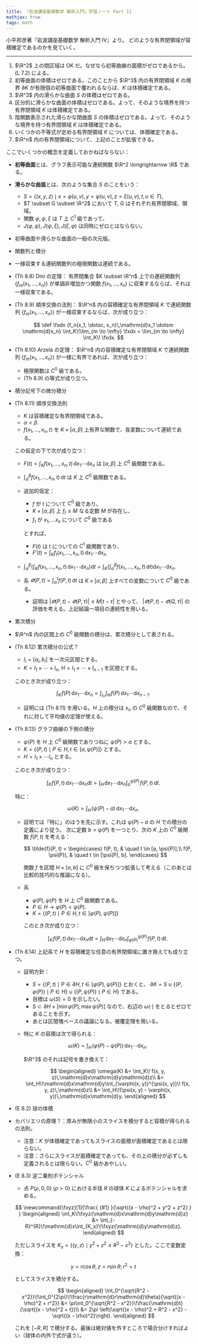 ```yaml
---
title: 『岩波講座基礎数学 解析入門』学習ノート Part 11
mathjax: true
tags: math
---
```


小平邦彦著『岩波講座基礎数学 解析入門 IV』より。
どのような有界閉領域が容積確定であるのかを見ていく。

----

1. $\R^2$ 上の閉区域は OK だ。なぜなら初等曲線の面積がゼロであるから。(L 7.2) による。
2. 初等曲面の体積はゼロである。このことから $\R^3$ 内の有界閉領域 $K$ の境界
   $\partial K$ が有限個の初等曲面で覆われるならば、$K$ は体積確定である。
3. $\R^3$ 内の滑らかな曲面 $S$ の体積はゼロである。
4. 区分的に滑らかな曲面の体積はゼロである。よって、そのような境界を持つ有界閉領域 $K$ は体積確定である。
5. 陰関数表示された滑らかな閉曲面 $S$ の体積はゼロである。よって、そのような境界を持つ有界閉領域 $K$ は体積確定である。
6. いくつかの不等式が定める有界閉領域 $K$ については、体積確定である。
7. $\R^n$ 内の有界閉領域について、上記のことが拡張できる。

ここでいくつかの概念を定義しておかねばならない：

* **初等曲面**とは、グラフ表示可能な連続関数 $\R^2 \longrightarrow \R$ である。
* **滑らかな曲面**とは、次のような集合 $S$ のことをいう：
  * $S = \lbrace (x, y, z) \mid x = \varphi(u, v), y = \psi(u, v), z = \xi(u, v), t, u \in T\rbrace,$
  * $T \subset G \subset \R^2$ において $T$, $G$ はそれぞれ有界閉領域、領域。
  * 関数 $\varphi, \psi, \xi$ は $T$ 上 $C^1$ 級であって、
  * $J(\varphi, \psi), J(\psi, \xi), J(\xi, \varphi)$ は同時にゼロとはならない。
* 初等曲面や滑らかな曲面の一般の次元版。
* 関数列と積分
* 一様収束する連続関数列の極限関数は連続である。
* (Th 8.8) Dini の定理：
  有界閉集合 $K \subset \R^n$ 上での連続関数列 $\lbrace f_m(x_1, \dotsc, x_n)\rbrace$ が単調非増加かつ関数
  $f(x_1, \dotsc, x_n)$ に収束するならば、それは一様収束である。
* (Th 8.9) 順序交換の法則：
  $\R^n$ 内の容積確定な有界閉領域 $K$ で連続関数列 $\lbrace f_m(x_1, \dotsc, x_n)\rbrace$
  が一様収束するならば、次が成り立つ：

  $$
  \def \fxdx {f_n(x_1, \dotsc, x_n)\,\mathrm{d}x_1 \dotsm \mathrm{d}x_n}
  \int_K\!\lim_{m \to \infty} \fxdx
  = \lim_{m \to \infty} \int_K\! \fxdx.
  $$

* (Th 8.10) Arzelà の定理：
  $\R^n$ 内の容積確定な有界閉領域 $K$ で連続関数列 $\lbrace f_m(x_1, \dotsc, x_n)\rbrace$
  が一様に有界であれば、次が成り立つ：
  * 極限関数は $C^0$ 級である。
  * (Th 8.9) の等式が成り立つ。
* 積分記号下の微分積分
* (Th 8.11) 順序交換法則
  * $K$ は容積確定な有界閉領域である。
  * $\alpha < \beta.$
  * $f(x_1, \dotsc, x_n, t)$ を $K \times {[\alpha, \beta]}$ 上有界な関数で、各変数について連続である。

  この仮定の下で次が成り立つ：
  * $\displaystyle F(t) = \int_Kf(x_1, \dotsc, x_n, t)\,\mathrm{d}x_1 \dotsm \mathrm{d}x_n$ は $[\alpha, \beta]$ 上 $C^0$ 級関数である。
  * $\displaystyle \int_\alpha^\beta f(x_1, \dotsc, x_n, t)\,\mathrm{d}t$ は $K$ 上 $C^0$ 級関数である。
  * 追加的仮定：
    * $f$ が $t$ について $C^0$ 級であり、
    * $K \times {[\alpha, \beta]}$ 上 $f_t \le M$ なる定数 $M$ が存在し、
    * $f_t$ が $x_1, \dotsc x_n$ について $C^0$ 級である

    とすれば、
    * $F(t)$ は $t$ についての $C^1$ 級関数であり、
    * $\displaystyle F'(t) = \int_K f_t(x_1, \dotsc, x_n, t)\,\mathrm{d}x_1 \dotsm \mathrm{d}x_n$
  * $\displaystyle \int_\alpha^\beta\left(\int_Kf(x_1, \dotsc, x_n, t)\,\mathrm{d}x_1 \dotsm \mathrm{d}x_n \right)\mathrm{d}t = \int_K\left(\int_\alpha^\beta f(x_1, \dotsc, x_n, t)\,\mathrm{d}t\right)\mathrm{d}x_1 \dotsm \mathrm{d}x_n.$
  * 系 $\displaystyle \varPhi(P, t) = \int_\alpha^t f(P, t)\,\mathrm{d}t$ は $K \times [\alpha, \beta]$ 上すべての変数について $C^0$ 級である。
    * 証明は $\lvert \varPhi(P, t) - \varPhi(P, \tau)\rvert \le M\lvert t - \tau\rvert$ とやって、
      $\lvert \varPhi(P, t) - \varPhi(Q, \tau)\rvert$ の評価を考える。上記結論一項目の連続性を用いる。
* 累次積分
* $\R^n$ 内の区間上の $C^0$ 級関数の積分は、累次積分として表される。
* (Th 8.12) 累次積分の公式？
  * $I_i = [a_i, b_i]$ を一次元区間とする。
  * $K = I_1 \times \dotsb \times I_n$, $H = I_1 \times \dotsb \times I_{n - 1}$ を区間とする。

  このとき次が成り立つ：

  $$
  \int_K\!f(P)\,\mathrm{d}x_1 \dotsm \mathrm{d}x_n = \int_{I_n}\!\int_{H}\!f(P)\,\mathrm{d}x_1 \dotsm \mathrm{d}x_{n - 1}.
  $$

  * 証明には (Th 8.11) を用いる。$H$ 上の積分は $x_n$ の $C^0$ 級関数なので、それに対して平均値の定理が使える。
* (Th 8.13) グラフ曲線の下側の積分
  * $\psi(P)$ を $H$ 上 $C^0$ 級関数でありつねに $\psi(P) > a$ とする。
  * $K = \lbrace (P, t) \mid P \in H, t \in [a, \psi(P)]\rbrace$ とする。
  * $H = I_1 \times \dotsm I_n$ とする。

  このとき次が成り立つ：

  $$
  \int_K\!f(P, t)\,\mathrm{d}x_1 \dotsm \mathrm{d}x_n \mathrm{d}t = \int_H\!\mathrm{d}x_1 \dotsm \mathrm{d}x_n \int_a^{\psi(P)}\!f(P, t)\,\mathrm{d}t.
  $$

  特に：

  $$
  \omega(K) = \int_H\!(\psi(P) - a)\,\mathrm{d}x_1 \dotsm \mathrm{d}x_n.
  $$

  * 証明では「特に」のほうを先に示す。これは $\psi(P) - a$ の $H$ での積分の定義により従う。
    次に定数 $b > \psi(P)$ を一つとり、次の $K$ 上の $C^0$ 級関数 $\tilde{f}(P, t)$ を考える：

    $$
    \tilde{f}(P, t) = \begin{cases}
    f(P, t), & \quad t \in [a, \psi(P)],\\
    f(P, \psi(P)), & \quad t \in [\psi(P), b].
    \end{cases}
    $$

    関数 $f$ を区間 $H \times [a, b]$ に $C^0$ 級を保ちつつ拡張して考える（このあとは比較的技巧的な推論になる）。
  * 系
    * $\varphi(P), \psi(P)$ を $H$ 上 $C^0$ 級関数である。
    * $P \in H \rightarrow \varphi(P) < \psi(P).$
    * $K = \lbrace (P, t) \mid P \in H, t \in [\varphi(P), \psi(P)]\rbrace$

    このとき次が成り立つ：

    $$
    \int_K\!f(P, t)\,\mathrm{d}x_1 \dotsm \mathrm{d}x_n \mathrm{d}t = \int_H\!\mathrm{d}x_1 \dotsm \mathrm{d}x_n \int_{\varphi(P)}^{\psi(P)}\!f(P, t)\,\mathrm{d}t.
    $$

* (Th 8.14) 上記系で $H$ を容積確定な任意の有界閉領域に置き換えても成り立つ。
  * 証明方針：
    * $S = \lbrace (P, t) \mid P \in \partial{H}, t \in [\varphi(P), \psi(P)]\rbrace$ とおくと、
      $\partial{K} = S \cup \lbrace (P, \varphi(P)) \mid P \in H\rbrace \cup \lbrace (P, \psi(P)) \mid P \in H\rbrace$ である。
    * 目標は $\omega(S) = 0$ を示したい。
    * $S \subset \partial{H} \times [\min{\varphi(P)}, \max{\psi(P)}]$ なので、右辺の $\omega(\cdot)$ をとるとゼロであることを示す。
    * あとは区間塊ベースの議論になる。被覆定理を用いる。

  * 特に $K$ の容積は次で得られる：

    $$
    \omega(K) = \int_H\!(\varphi(P) - \psi(P))\,\mathrm{d}x_1 \dotsm \mathrm{d}x_n.
    $$

    $\R^3$ のそれは記号を書き換えて：

    $$
    \begin{aligned}
    \omega(K) &= \int_K\! f(x, y, z)\,\mathrm{d}x\mathrm{d}y\mathrm{d}z\\
    &= \int_H\!\mathrm{d}x\mathrm{d}y\int_{\varphi(x, y)}^{\psi(x, y)}\! f(x, y, z)\,\mathrm{d}z\\
    &= \int_H\!(\psi(x, y) - \varphi(x, y))\,\mathrm{d}x\mathrm{d}y.
    \end{aligned}
    $$

* (E 8.2) 球の体積
* カバリエリの原理？：厚みが無限小のスライスを積分すると容積が得られるの法則。
  * 注意：$K$ が体積確定であってもスライスの面積が面積確定であるとは限らない。
  * 注意：さらにスライスが面積確定であっても、その上の積分が必ずしも定義されるとは限らない。$C^0$ 級かあやしい。
* (E 8.3) 逆二乗則ポテンシャル
  * 点 $P(\rho, 0, 0)\ (\rho > 0)$ における半径 $R$ の球体 $K$ によるポテンシャルを求める。

  $$
  \newcommand{\fxyz}[1]{\frac{ {#1} }{\sqrt{(x - \rho)^2 + y^2 + z^2} } }
  \begin{aligned}
  \int_K\!\fxyz{\mathrm{d}x\mathrm{d}y\mathrm{d}z}
  &= \int_{-R}^{R}\!\mathrm{d}x\int_{K_x}\!\fxyz{\mathrm{d}y\mathrm{d}z}.
  \end{aligned}
  $$

  ただしスライスを $K_x = \lbrace (y, z) \mid y^2 + z^2 \le R^2 - x^2\rbrace$ とした。ここで変数変換：

  $$
  y = r\cos\theta, z = r\sin\theta; r^2 = t
  $$

  としてスライスを積分する。

  $$
  \begin{aligned}
  \int_0^{\sqrt{R^2 - x^2}}\!\int_0^{2\pi}\!\frac{r\mathrm{d}r\mathrm{d}\theta}{\sqrt{(x - \rho)^2 + r^2}}
  &= \pi\int_0^{\sqrt{R^2 - x^2}}\!\frac{\mathrm{d}t}{\sqrt{(x - \rho)^2 + t}}\\
  &= 2\pi \left(\sqrt{(x - \rho)^2 + R^2 - x^2} - \sqrt{(x - \rho)^2}\right).
  \end{aligned}
  $$

  これを ${[{-R}, R]}$ で積分する。最後は絶対値を外すところで場合分けすればよい（球体の内外で式が違う）。
